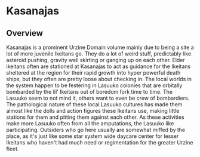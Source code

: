 # Kasanajas

## Overview

Kasanajas is a prominent Urzine Domain volume mainly due to being a site a lot of more juvenile Ikeitans go.  They do a lot of weird stuff, predictably like asteroid pushing, gravity well skirting or ganging up on each other.  Elder ikeitans often are stationed at Kasanajas to act as guidance for the Ikeitans sheltered at the region for their rapid growth into hyper powerful death ships, but they often are pretty loose about checking in.  The local worlds in the system happen to be festering in Lasuuko colonies that are orbitally bombarded by the lil' Ikeitans out of boredom fork time to time.  The Lasuuko seem to not mind it, others want to even be crew of bombardiers.  The pathological nature of these local Lasuuko cultures has made them almost like the dolls and action figures these Ikeitans use, making little stations for them and pitting them against each other.  As these activities make more Lasuuko often from all the amputations, the Lasuuko like participating. Outsiders who go here usually are somewhat miffed by the place, as it's just like some star system wide daycare center for lesser Ikeitans who haven't had much need or regimentation for the greater Urzine fleet.  
